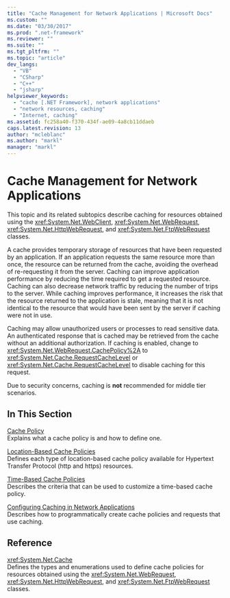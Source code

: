 ```yaml
---
title: "Cache Management for Network Applications | Microsoft Docs"
ms.custom: ""
ms.date: "03/30/2017"
ms.prod: ".net-framework"
ms.reviewer: ""
ms.suite: ""
ms.tgt_pltfrm: ""
ms.topic: "article"
dev_langs: 
  - "VB"
  - "CSharp"
  - "C++"
  - "jsharp"
helpviewer_keywords: 
  - "cache [.NET Framework], network applications"
  - "network resources, caching"
  - "Internet, caching"
ms.assetid: fc258a40-f370-434f-ae09-4a8cb11ddaeb
caps.latest.revision: 13
author: "mcleblanc"
ms.author: "markl"
manager: "markl"
---
```

# Cache Management for Network Applications
This topic and its related subtopics describe caching for resources obtained using the <xref:System.Net.WebClient>, <xref:System.Net.WebRequest>, <xref:System.Net.HttpWebRequest>, and <xref:System.Net.FtpWebRequest> classes.  
  
 A cache provides temporary storage of resources that have been requested by an application. If an application requests the same resource more than once, the resource can be returned from the cache, avoiding the overhead of re-requesting it from the server. Caching can improve application performance by reducing the time required to get a requested resource. Caching can also decrease network traffic by reducing the number of trips to the server. While caching improves performance, it increases the risk that the resource returned to the application is stale, meaning that it is not identical to the resource that would have been sent by the server if caching were not in use.  
  
 Caching may allow unauthorized users or processes to read sensitive data. An authenticated response that is cached may be retrieved from the cache without an additional authorization. If caching is enabled, change to <xref:System.Net.WebRequest.CachePolicy%2A> to <xref:System.Net.Cache.RequestCacheLevel> or <xref:System.Net.Cache.RequestCacheLevel> to disable caching for this request.  
  
 Due to security concerns, caching is **not** recommended for middle tier scenarios.  
  
## In This Section  
 [Cache Policy](../../../docs/framework/network-programming/cache-policy.md)  
 Explains what a cache policy is and how to define one.  
  
 [Location-Based Cache Policies](../../../docs/framework/network-programming/location-based-cache-policies.md)  
 Defines each type of location-based cache policy available for Hypertext Transfer Protocol (http and https) resources.  
  
 [Time-Based Cache Policies](../../../docs/framework/network-programming/time-based-cache-policies.md)  
 Describes the criteria that can be used to customize a time-based cache policy.  
  
 [Configuring Caching in Network Applications](../../../docs/framework/network-programming/configuring-caching-in-network-applications.md)  
 Describes how to programmatically create cache policies and requests that use caching.  
  
## Reference  
 <xref:System.Net.Cache>  
 Defines the types and enumerations used to define cache policies for resources obtained using the <xref:System.Net.WebRequest>, <xref:System.Net.HttpWebRequest>, and <xref:System.Net.FtpWebRequest> classes.
